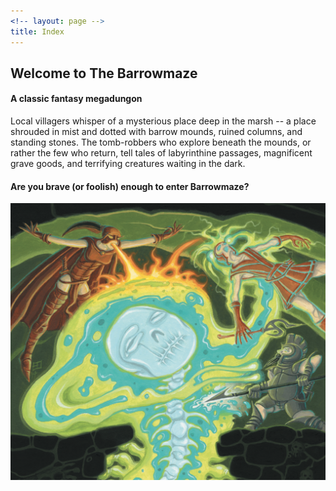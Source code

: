 ```yaml
---
<!-- layout: page -->
title: Index
---
```


## Welcome to The Barrowmaze

#### A classic fantasy megadungon

Local villagers whisper of a mysterious
place deep in the marsh -- a place
shrouded in mist and dotted with
barrow mounds, ruined columns, and
standing stones. The tomb-robbers
who explore beneath the mounds, or
rather the few who return, tell tales of
labyrinthine passages, magnificent grave
goods, and terrifying creatures waiting
in the dark.

#### Are you brave (or foolish) enough to enter Barrowmaze?

![Cover Image](./images/barrowmazecover.png)
